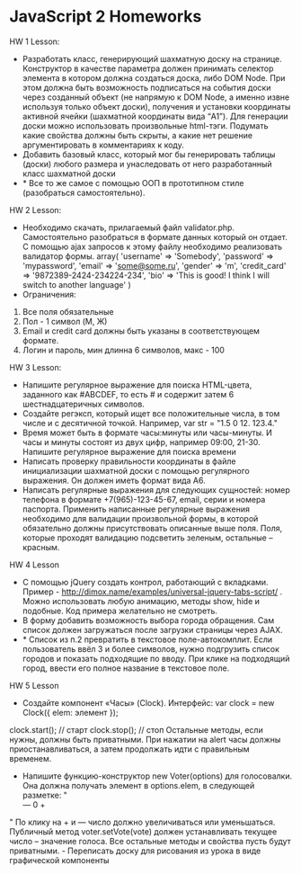 # JavaScript 2 Homeworks
HW 1 Lesson:
 - Разработать класс, генерирующий шахматную доску на странице. Конструктор в качестве параметра должен принимать селектор элемента в котором должна создаться доска, либо DOM Node. При этом должна быть возможность подписаться на события доски через созданный объект (не напрямую к DOM Node, а именно извне используя только объект доски), получения и установки координаты активной ячейки (шахматной координаты вида “A1”). Для генерации доски можно использовать произвольные html-тэги. Подумать какие свойства должны быть скрыты, а какие нет решение аргументировать в комментариях к коду.
 - Добавить базовый класс, который мог бы генерировать таблицы (доски) любого размера и унаследовать от него разработанный класс шахматной доски
 - \* Все то же самое с помощью ООП в прототипном стиле (разобраться самостоятельно).

HW 2 Lesson:
- Необходимо скачать, прилагаемый файл validator.php. Самостоятельно разобраться в формате данных который он отдает. С помощью ajax запросов к этому файлу необходимо реализовать валидатор формы.
array(
'username' => 'Somebody',
'password' => 'mypassword',
'email' => 'some@some.ru',
'gender' => 'm',
'credit_card' => '9872389-2424-234224-234',
'bio' => 'This is good! I think I will switch to another language'
)
- Ограничения:
1. Все поля обязательные
2. Пол - 1 символ (M, Ж)
3. Email и credit card должны быть указаны в соответствующем формате.
4. Логин и пароль, мин длинна 6 символов, макс - 100

HW 3 Lesson:
-	Напишите регулярное выражение для поиска HTML-цвета, заданного как #ABCDEF, то есть # и содержит затем 6 шестнадцатеричных символов.
-	Создайте регэксп, который ищет все положительные числа, в том числе и с десятичной точкой. Например, var str = "1.5 0 12. 123.4."
-	Время может быть в формате часы:минуты или часы-минуты. И часы и минуты состоят из двух цифр, например 09:00, 21-30. Напишите регулярное выражение для поиска времени
-	Написать проверку правильности координаты в файле инициализации шахматной доски c помощью регулярного выражения. Он должен иметь формат вида A6.
-	Написать регулярные выражения для следующих сущностей: номер телефона в формате +7(965)-123-45-67, email, серии и номера паспорта. Применить написанные регулярные выражения необходимо для валидации произвольной формы, в которой обязательно должны присутствовать описанные выше поля. Поля, которые проходят валидацию подсветить зеленым, остальные – красным.

HW 4 Lesson
- С  помощью  jQuery  создать  контрол,  работающий  с  вкладками.  Пример  - http://dimox.name/examples/universal-jquery-tabs-script/ . Можно использовать любую анимацию, методы show, hide и подобные. Код примера желательно не смотреть. 
- В  форму  добавить  возможность  выбора  города  обращения.  Сам  список должен загружаться после загрузки страницы через AJAX.  
- \* Список из п.2 превратить в текстовое поле-автокомплит. Если пользователь ввёл 3 и более символов, нужно подгрузить список городов и показать подходящие по вводу. При клике на подходящий город, ввести его полное название в текстовое поле. 

HW 5 Lesson
-	Создайте компонент «Часы» (Clock).
Интерфейс:
var clock = new Clock({
  elem: элемент
});

clock.start(); // старт
clock.stop(); // стоп
Остальные методы, если нужны, должны быть приватными.
При нажатии на alert часы должны приостанавливаться, а затем продолжать идти с правильным временем.
-	Напишите функцию-конструктор new Voter(options) для голосовалки. Она должна получать элемент в options.elem, в следующей разметке:
"<div id="voter" class="voter">
  <span class="down">—</span>
  <span class="vote">0</span>
  <span class="up">+</span>
</div>"
	По клику на + и — число должно увеличиваться или уменьшаться.
Публичный метод voter.setVote(vote) должен устанавливать текущее число – значение голоса.
Все остальные методы и свойства пусть будут приватными.
-	Переписать доску для рисования из урока в виде графической компоненты
